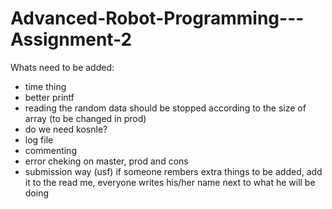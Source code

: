 # Advanced-Robot-Programming---Assignment-2
Whats need to be added:  
- time thing
- better printf
- reading the random data should be stopped according to the size of array (to be changed in prod)
- do we need kosnle?
- log file
- commenting
- error cheking on master, prod and cons
- submission way (usf)
if someone rembers extra things to be added, add it to the read me, everyone writes his/her name next to what he will be doing
